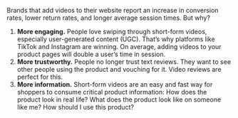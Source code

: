 Brands that add videos to their website report an increase in conversion rates, lower return rates, and longer average session times. But why?

1. **More engaging.** People love swiping through short-form videos, especially user-generated content (UGC). That’s why platforms like TikTok and Instagram are winning. On average, adding videos to your product pages will double a user’s time in session.
2. **More trustworthy.** People no longer trust text reviews. They want to see other people using the product and vouching for it. Video reviews are perfect for this.
3. **More information.** Short-form videos are an easy and fast way for shoppers to consume critical product information: How does the product look in real life? What does the product look like on someone like me? How should I use this product?
